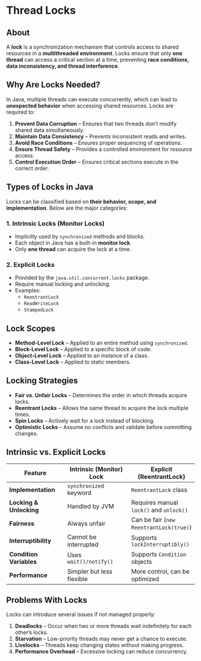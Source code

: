 # Thread Locks

## About

A **lock** is a synchronization mechanism that controls access to shared resources in a **multithreaded environment**. Locks ensure that only **one thread** can access a critical section at a time, preventing **race conditions, data inconsistency, and thread interference**.

## **Why Are Locks Needed?**

In Java, multiple threads can execute concurrently, which can lead to **unexpected behavior** when accessing shared resources. Locks are required to:

1. **Prevent Data Corruption** – Ensures that two threads don’t modify shared data simultaneously.
2. **Maintain Data Consistency** – Prevents inconsistent reads and writes.
3. **Avoid Race Conditions** – Ensures proper sequencing of operations.
4. **Ensure Thread Safety** – Provides a controlled environment for resource access.
5. **Control Execution Order** – Ensures critical sections execute in the correct order.

## **Types of Locks in Java**

Locks can be classified based on **their behavior, scope, and implementation**. Below are the major categories:

### **1. Intrinsic Locks (Monitor Locks)**

* Implicitly used by `synchronized` methods and blocks.
* Each object in Java has a built-in **monitor lock**.
* Only **one thread** can acquire the lock at a time.

### **2. Explicit Locks**

* Provided by the `java.util.concurrent.locks` package.
* Require manual locking and unlocking.
* Examples:
  * `ReentrantLock`
  * `ReadWriteLock`
  * `StampedLock`

## **Lock Scopes**

* **Method-Level Lock** – Applied to an entire method using `synchronized`.
* **Block-Level Lock** – Applied to a specific block of code.
* **Object-Level Lock** – Applied to an instance of a class.
* **Class-Level Lock** – Applied to static members.

## **Locking Strategies**

* **Fair vs. Unfair Locks** – Determines the order in which threads acquire locks.
* **Reentrant Locks** – Allows the same thread to acquire the lock multiple times.
* **Spin Locks** – Actively wait for a lock instead of blocking.
* **Optimistic Locks** – Assume no conflicts and validate before committing changes.

## **Intrinsic vs. Explicit Locks**

<table data-full-width="true"><thead><tr><th width="211">Feature</th><th width="293">Intrinsic (Monitor) Lock</th><th>Explicit (ReentrantLock)</th></tr></thead><tbody><tr><td><strong>Implementation</strong></td><td><code>synchronized</code> keyword</td><td><code>ReentrantLock</code> class</td></tr><tr><td><strong>Locking &#x26; Unlocking</strong></td><td>Handled by JVM</td><td>Requires manual <code>lock()</code> and <code>unlock()</code></td></tr><tr><td><strong>Fairness</strong></td><td>Always unfair</td><td>Can be fair (<code>new ReentrantLock(true)</code>)</td></tr><tr><td><strong>Interruptibility</strong></td><td>Cannot be interrupted</td><td>Supports <code>lockInterruptibly()</code></td></tr><tr><td><strong>Condition Variables</strong></td><td>Uses <code>wait()/notify()</code></td><td>Supports <code>Condition</code> objects</td></tr><tr><td><strong>Performance</strong></td><td>Simpler but less flexible</td><td>More control, can be optimized</td></tr></tbody></table>

## **Problems With Locks**

Locks can introduce several issues if not managed properly:

1. **Deadlocks** – Occur when two or more threads wait indefinitely for each other’s locks.
2. **Starvation** – Low-priority threads may never get a chance to execute.
3. **Livelocks** – Threads keep changing states without making progress.
4. **Performance Overhead** – Excessive locking can reduce concurrency.
